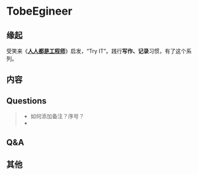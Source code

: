 # TobeEgineer

## 缘起
受笑来《[**人人都是工程师**](http://xiaolai.li)》启发，“Try IT”。践行**写作、记录**习惯，有了这个系列。

## 内容

## Questions
> * 如何添加备注？序号？
> * 
## Q&A


## 其他

